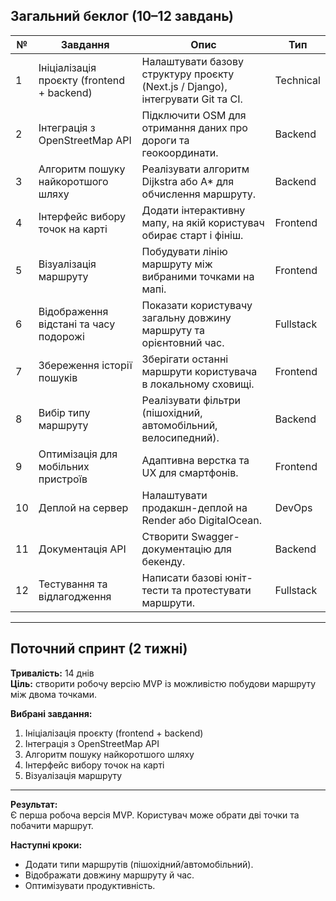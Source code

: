 ## Загальний беклог (10–12 завдань)

| № | Завдання | Опис | Тип |
|---|-----------|------|-----|
| 1 | Ініціалізація проєкту (frontend + backend) | Налаштувати базову структуру проєкту (Next.js / Django), інтегрувати Git та CI. | Technical |
| 2 | Інтеграція з OpenStreetMap API | Підключити OSM для отримання даних про дороги та геокоординати. | Backend |
| 3 | Алгоритм пошуку найкоротшого шляху | Реалізувати алгоритм Dijkstra або A* для обчислення маршруту. | Backend |
| 4 | Інтерфейс вибору точок на карті | Додати інтерактивну мапу, на якій користувач обирає старт і фініш. | Frontend |
| 5 | Візуалізація маршруту | Побудувати лінію маршруту між вибраними точками на мапі. | Frontend |
| 6 | Відображення відстані та часу подорожі | Показати користувачу загальну довжину маршруту та орієнтовний час. | Fullstack |
| 7 | Збереження історії пошуків | Зберігати останні маршрути користувача в локальному сховищі. | Frontend |
| 8 | Вибір типу маршруту | Реалізувати фільтри (пішохідний, автомобільний, велосипедний). | Backend |
| 9 | Оптимізація для мобільних пристроїв | Адаптивна верстка та UX для смартфонів. | Frontend |
| 10 | Деплой на сервер | Налаштувати продакшн-деплой на Render або DigitalOcean. | DevOps |
| 11 | Документація API | Створити Swagger-документацію для бекенду. | Backend |
| 12 | Тестування та відлагодження | Написати базові юніт-тести та протестувати маршрути. | Fullstack |

---

## Поточний спринт (2 тижні)

**Тривалість:** 14 днів  
**Ціль:** створити робочу версію MVP із можливістю побудови маршруту між двома точками.

**Вибрані завдання:**
1. Ініціалізація проєкту (frontend + backend)  
2. Інтеграція з OpenStreetMap API  
3. Алгоритм пошуку найкоротшого шляху  
4. Інтерфейс вибору точок на карті  
5. Візуалізація маршруту

---

**Результат:**  
Є перша робоча версія MVP. Користувач може обрати дві точки та побачити маршрут.

**Наступні кроки:**  
- Додати типи маршрутів (пішохідний/автомобільний).  
- Відображати довжину маршруту й час.  
- Оптимізувати продуктивність.
